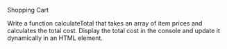 Shopping Cart

Write a function calculateTotal that takes an array of item prices and calculates the total cost. Display the total cost in the console and update it dynamically in an HTML element.